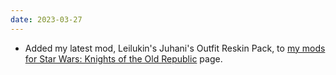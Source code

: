 ```yaml
---
date: 2023-03-27
---
```


* Added my latest mod, Leilukin's Juhani's Outfit Reskin Pack, to [my mods for Star Wars: Knights of the Old Republic](/projects/kotor1mods) page.
